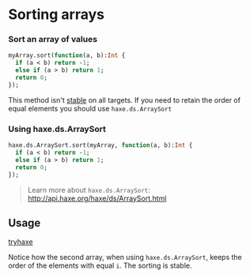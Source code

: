 [tags]: / "array"

# Sorting arrays

### Sort an array of values

```haxe
myArray.sort(function(a, b):Int {
  if (a < b) return -1;
  else if (a > b) return 1;
  return 0;
});
```
This method isn't [stable](https://en.wikipedia.org/wiki/Sorting_algorithm#Stability) on all targets. If you need to retain the order of equal elements you should use `haxe.ds.ArraySort`

###  Using haxe.ds.ArraySort

```haxe
haxe.ds.ArraySort.sort(myArray, function(a, b):Int {
  if (a < b) return -1;
  else if (a > b) return 1;
  return 0;
});
```
> Learn more about `haxe.ds.ArraySort`: <http://api.haxe.org/haxe/ds/ArraySort.html>


## Usage

[tryhaxe](http://try.haxe.org/embed/aE8c8)

Notice how the second array, when using `haxe.ds.ArraySort`, keeps the order of the elements with equal `i`. The sorting is stable.


